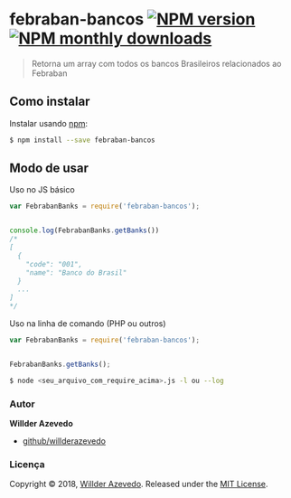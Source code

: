 # febraban-bancos [![NPM version](https://img.shields.io/npm/v/arr-diff.svg?style=flat)](https://www.npmjs.com/package/febraban-bancos) [![NPM monthly downloads](https://img.shields.io/npm/dm/arr-diff.svg?style=flat)](https://npmjs.org/package/febraban-bancos)

> Retorna um array com todos os bancos Brasileiros relacionados ao Febraban

## Como instalar

Instalar usando [npm](https://www.npmjs.com/):

```sh
$ npm install --save febraban-bancos
```

## Modo de usar

Uso no JS básico

```js
var FebrabanBanks = require('febraban-bancos');


console.log(FebrabanBanks.getBanks())
/*
[
  {
    "code": "001",
    "name": "Banco do Brasil"
  }
  ...
]
*/
```

Uso na linha de comando (PHP ou outros)

```js
var FebrabanBanks = require('febraban-bancos');


FebrabanBanks.getBanks();
```

```bash
$ node <seu_arquivo_com_require_acima>.js -l ou --log
```
### Autor

**Willder Azevedo**

* [github/willderazevedo](https://github.com/willderazevedo)

### Licença

Copyright © 2018, [Willder Azevedo](https://github.com/willderazevedo).
Released under the [MIT License](LICENSE).
